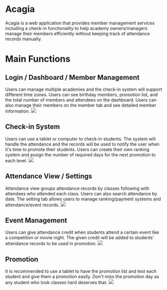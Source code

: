 # Acagia
Acagia is a web application that provides member management services including a check-in functionality to help academy owners/managers manage their members efficiently without keeping track of attendance records manually. 

# Main Functions 
## Login / Dashboard / Member Management
Users can manage multiple academies and the check-in system will support different time zones. 
Users can see birthday members, promotion list, and the total number of members and attendees on the dashboard.
Users can also manage their members on the member tab and see detailed member information.
![](acagia-demo-login.gif)
## Check-in System
Users can use a tablet or computer to check-in students. The system will handle the attendance and the records will be used to notify the user when it's time to promote their students. Users can create their own ranking system and assign the number of required days for the next promotion to each level.
![](acagia-demo-checkin.gif)
## Attendance View / Settings
Attendance view groups attendance records by classes following with attendees who attended each class.
Users can also search attendance by date.
The setting tab allows users to manage ranking/payment systems and attendance/event records.
![](acagia-demo-att.gif)
## Event Management
Users can give attendance credit when students attend a certain event like a competition or movie night. The given credit will be added to students' attendance records to be used in promotion.
![](acagia-demo-event.gif)
## Promotion
It is recommended to use a tablet to have the promotion list and test each student and give them a promotion easily.
Don't miss the promotion day as any student who took classes hard deserves that.
![](acagia-demo-promo.gif)

